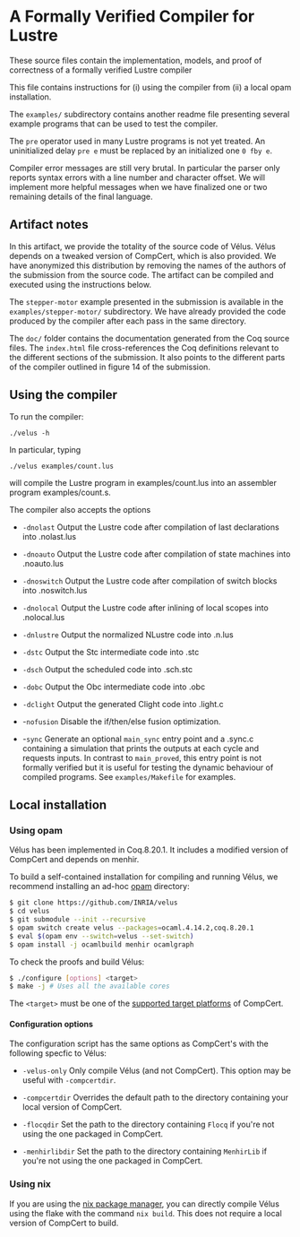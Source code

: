 # A Formally Verified Compiler for Lustre

These source files contain the implementation, models, and proof of
correctness of a formally verified Lustre compiler

This file contains instructions for (i) using the compiler from (ii) a local 
opam installation.

The `examples/` subdirectory contains another readme file presenting several
example programs that can be used to test the compiler.

The `pre` operator used in many Lustre programs is not yet treated.
An uninitialized delay `pre e` must be replaced by an initialized one `0 fby e`.

Compiler error messages are still very brutal. In particular the parser only
reports syntax errors with a line number and character offset. We will
implement more helpful messages when we have finalized one or two remaining
details of the final language.

## Artifact notes

In this artifact, we provide the totality of the source code of Vélus.
Vélus depends on a tweaked version of CompCert, which is also provided.
We have anonymized this distribution by removing the names of the authors of the
submission from the source code.
The artifact can be compiled and executed using the instructions below.

The `stepper-motor` example presented in the submission is available in the
`examples/stepper-motor/` subdirectory. 
We have already provided the code produced by the compiler after each pass in
the same directory.

The `doc/` folder contains the documentation generated from the Coq source files.
The `index.html` file cross-references the Coq definitions relevant to the different sections of the submission.
It also points to the different parts of the compiler outlined in figure 14 of the submission.

## Using the compiler

To run the compiler:

    ./velus -h

In particular, typing

    ./velus examples/count.lus

will compile the Lustre program in examples/count.lus into an assembler
program examples/count.s.

The compiler also accepts the options

* `-dnolast`
  Output the Lustre code after compilation of last declarations into <file>.nolast.lus

* `-dnoauto`
  Output the Lustre code after compilation of state machines into <file>.noauto.lus

* `-dnoswitch`
  Output the Lustre code after compilation of switch blocks into <file>.noswitch.lus

* `-dnolocal`
  Output the Lustre code after inlining of local scopes into <file>.nolocal.lus

* `-dnlustre`
  Output the normalized NLustre code into <file>.n.lus

* `-dstc`
  Output the Stc intermediate code into <file>.stc

* `-dsch`
  Output the scheduled code into <file>.sch.stc

* `-dobc`
  Output the Obc intermediate code into <file>.obc

* `-dclight`
  Output the generated Clight code into <file>.light.c

* -`nofusion`
  Disable the if/then/else fusion optimization.

* -`sync`
  Generate an optional `main_sync` entry point and a <file>.sync.c
  containing a simulation that prints the outputs at each cycle and requests
  inputs. In contrast to `main_proved`, this entry point is not formally verified
  but it is useful for testing the dynamic behaviour of compiled programs.
  See `examples/Makefile` for examples.

## Local installation

### Using opam

Vélus has been implemented in Coq.8.20.1. It includes a
modified version of CompCert and depends on menhir.

To build a self-contained installation for compiling and running
Vélus, we recommend installing an ad-hoc [opam](https://opam.ocaml.org/)
directory:

```bash
$ git clone https://github.com/INRIA/velus
$ cd velus
$ git submodule --init --recursive
$ opam switch create velus --packages=ocaml.4.14.2,coq.8.20.1
$ eval $(opam env --switch=velus --set-switch)
$ opam install -j ocamlbuild menhir ocamlgraph
```

To check the proofs and build Vélus:

```bash
$ ./configure [options] <target>
$ make -j # Uses all the available cores
```

The `<target>` must be one of the [supported target platforms](https://compcert.org/man/manual001.html#target-platforms)
of CompCert.

#### Configuration options

The configuration script has the same options as CompCert's with
the following specfic to Vélus:

* `-velus-only`
  Only compile Vélus (and not CompCert). This option may be useful with
  `-compcertdir`.

* `-compcertdir`
  Overrides the default path to the directory containing your local version of
  CompCert.

* `-flocqdir`
  Set the path to the directory containing `Flocq` if you're not using the one
  packaged in CompCert.

* `-menhirlibdir`
  Set the path to the directory containing `MenhirLib` if you're not using the
  one packaged in CompCert.

### Using nix

If you are using the [nix package manager](https://nixos.org/), you can
directly compile Vélus using the flake with the command `nix build`. This does
not require a local version of CompCert to build.
